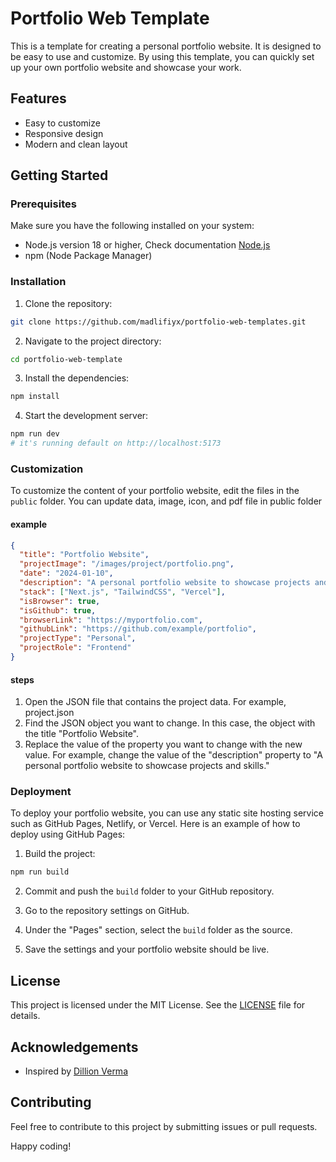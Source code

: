 # Portfolio Web Template

This is a template for creating a personal portfolio website. It is designed to be easy to use and customize. By using this template, you can quickly set up your own portfolio website and showcase your work.

## Features

- Easy to customize
- Responsive design
- Modern and clean layout

## Getting Started

### Prerequisites

Make sure you have the following installed on your system:

- Node.js version 18 or higher, Check documentation [Node.js](https://nodejs.org)
- npm (Node Package Manager)

### Installation

1. Clone the repository:

```bash
git clone https://github.com/madlifiyx/portfolio-web-templates.git
```

2. Navigate to the project directory:

```bash
cd portfolio-web-template
```

3. Install the dependencies:

```bash
npm install
```

4. Start the development server:

```bash
npm run dev
# it's running default on http://localhost:5173
```

### Customization

To customize the content of your portfolio website, edit the files in the `public` folder. You can update data, image, icon, and pdf file in public folder

#### example

```json
{
  "title": "Portfolio Website",
  "projectImage": "/images/project/portfolio.png",
  "date": "2024-01-10",
  "description": "A personal portfolio website to showcase projects and skills.",
  "stack": ["Next.js", "TailwindCSS", "Vercel"],
  "isBrowser": true,
  "isGithub": true,
  "browserLink": "https://myportfolio.com",
  "githubLink": "https://github.com/example/portfolio",
  "projectType": "Personal",
  "projectRole": "Frontend"
}
```

#### steps

1. Open the JSON file that contains the project data. For example, project.json
2. Find the JSON object you want to change. In this case, the object with the title "Portfolio Website".
3. Replace the value of the property you want to change with the new value. For example, change the value of the "description" property to "A personal portfolio website to showcase projects and skills."

### Deployment

To deploy your portfolio website, you can use any static site hosting service such as GitHub Pages, Netlify, or Vercel. Here is an example of how to deploy using GitHub Pages:

1. Build the project:

```bash
npm run build
```

2. Commit and push the `build` folder to your GitHub repository.

3. Go to the repository settings on GitHub.

4. Under the "Pages" section, select the `build` folder as the source.

5. Save the settings and your portfolio website should be live.

## License

This project is licensed under the MIT License. See the [LICENSE](LICENSE) file for details.

## Acknowledgements

- Inspired by [Dillion Verma](https://portfolio-magicui.vercel.app/)

## Contributing

Feel free to contribute to this project by submitting issues or pull requests.

Happy coding!
